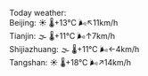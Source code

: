 Today weather:  
Beijing: ☀️   🌡️+13°C 🌬️↖11km/h  
Tianjin: 🌫  🌡️+11°C 🌬️↑7km/h  
Shijiazhuang: 🌫  🌡️+11°C 🌬️←4km/h  
Tangshan: ☀️   🌡️+18°C 🌬️↗14km/h  
